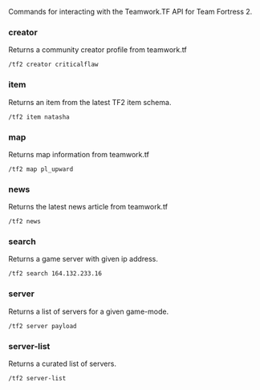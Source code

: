 Commands for interacting with the Teamwork.TF API for Team Fortress 2.

### creator
Returns a community creator profile from teamwork.tf
```
/tf2 creator criticalflaw
```

### item
Returns an item from the latest TF2 item schema.
```
/tf2 item natasha
```

### map
Returns map information from teamwork.tf
```
/tf2 map pl_upward
```

### news
Returns the latest news article from teamwork.tf
```
/tf2 news
```

### search
Returns a game server with given ip address.
```
/tf2 search 164.132.233.16
```

### server
Returns a list of servers for a given game-mode.
```
/tf2 server payload
```

### server-list
Returns a curated list of servers.
```
/tf2 server-list
```